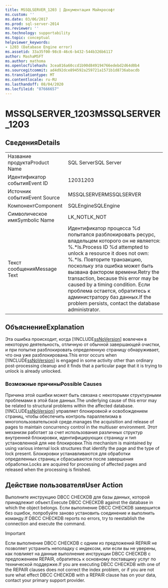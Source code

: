 ```yaml
---
title: MSSQLSERVER_1203 | Документация Майкрософт
ms.custom: ''
ms.date: 03/06/2017
ms.prod: sql-server-2014
ms.reviewer: ''
ms.technology: supportability
ms.topic: conceptual
helpviewer_keywords:
- 1203 (Database Engine error)
ms.assetid: 33a35f00-98c8-46c6-b432-544b326b6117
author: MashaMSFT
ms.author: mathoma
ms.openlocfilehash: 3cea816a60ccd1b90d849194766edebd2d64d0b4
ms.sourcegitcommit: ad4d92dce894592a259721a1571b1d8736abacdb
ms.translationtype: MT
ms.contentlocale: ru-RU
ms.lasthandoff: 08/04/2020
ms.locfileid: "87666657"
---
```

# <a name="mssqlserver_1203"></a><span data-ttu-id="b8ca1-102">MSSQLSERVER_1203</span><span class="sxs-lookup"><span data-stu-id="b8ca1-102">MSSQLSERVER_1203</span></span>
    
## <a name="details"></a><span data-ttu-id="b8ca1-103">Сведения</span><span class="sxs-lookup"><span data-stu-id="b8ca1-103">Details</span></span>  
  
|||  
|-|-|  
|<span data-ttu-id="b8ca1-104">Название продукта</span><span class="sxs-lookup"><span data-stu-id="b8ca1-104">Product Name</span></span>|<span data-ttu-id="b8ca1-105">SQL Server</span><span class="sxs-lookup"><span data-stu-id="b8ca1-105">SQL Server</span></span>|  
|<span data-ttu-id="b8ca1-106">Идентификатор события</span><span class="sxs-lookup"><span data-stu-id="b8ca1-106">Event ID</span></span>|<span data-ttu-id="b8ca1-107">1203</span><span class="sxs-lookup"><span data-stu-id="b8ca1-107">1203</span></span>|  
|<span data-ttu-id="b8ca1-108">Источник события</span><span class="sxs-lookup"><span data-stu-id="b8ca1-108">Event Source</span></span>|<span data-ttu-id="b8ca1-109">MSSQLSERVER</span><span class="sxs-lookup"><span data-stu-id="b8ca1-109">MSSQLSERVER</span></span>|  
|<span data-ttu-id="b8ca1-110">Компонент</span><span class="sxs-lookup"><span data-stu-id="b8ca1-110">Component</span></span>|<span data-ttu-id="b8ca1-111">SQLEngine</span><span class="sxs-lookup"><span data-stu-id="b8ca1-111">SQLEngine</span></span>|  
|<span data-ttu-id="b8ca1-112">Символическое имя</span><span class="sxs-lookup"><span data-stu-id="b8ca1-112">Symbolic Name</span></span>|<span data-ttu-id="b8ca1-113">LK_NOT</span><span class="sxs-lookup"><span data-stu-id="b8ca1-113">LK_NOT</span></span>|  
|<span data-ttu-id="b8ca1-114">Текст сообщения</span><span class="sxs-lookup"><span data-stu-id="b8ca1-114">Message Text</span></span>|<span data-ttu-id="b8ca1-115">Идентификатор процесса %d попытался разблокировать ресурс, владельцем которого он не является: %.\*ls.</span><span class="sxs-lookup"><span data-stu-id="b8ca1-115">Process ID %d attempted to unlock a resource it does not own: %.\*ls.</span></span> <span data-ttu-id="b8ca1-116">Повторите транзакцию, поскольку эта ошибка может быть вызвана фактором времени.</span><span class="sxs-lookup"><span data-stu-id="b8ca1-116">Retry the transaction, because this error may be caused by a timing condition.</span></span> <span data-ttu-id="b8ca1-117">Если проблема остается, обратитесь к администратору баз данных.</span><span class="sxs-lookup"><span data-stu-id="b8ca1-117">If the problem persists, contact the database administrator.</span></span>|  
  
## <a name="explanation"></a><span data-ttu-id="b8ca1-118">Объяснение</span><span class="sxs-lookup"><span data-stu-id="b8ca1-118">Explanation</span></span>  
 <span data-ttu-id="b8ca1-119">Эта ошибка происходит, когда [!INCLUDE[ssNoVersion](../../includes/ssnoversion-md.md)] вовлечен в некоторую деятельность, отличную от обычной завершающей очистки, и при попытке разблокировать определенную страницу обнаруживает, что она уже разблокирована.</span><span class="sxs-lookup"><span data-stu-id="b8ca1-119">This error occurs when [!INCLUDE[ssNoVersion](../../includes/ssnoversion-md.md)] is engaged in some activity other than ordinary post-processing cleanup and it finds that a particular page that it is trying to unlock is already unlocked.</span></span>  
  
### <a name="possible-causes"></a><span data-ttu-id="b8ca1-120">Возможные причины</span><span class="sxs-lookup"><span data-stu-id="b8ca1-120">Possible Causes</span></span>  
 <span data-ttu-id="b8ca1-121">Причина этой ошибки может быть связана с некоторыми структурными проблемами в этой базе данных.</span><span class="sxs-lookup"><span data-stu-id="b8ca1-121">The underlying cause of this error may be related to structural problems within the affected database.</span></span> [!INCLUDE[ssNoVersion](../../includes/ssnoversion-md.md)] <span data-ttu-id="b8ca1-122">управляет блокировкой и освобождением страниц, чтобы обеспечить контроль параллелизма в многопользовательской среде.</span><span class="sxs-lookup"><span data-stu-id="b8ca1-122">manages the acquisition and release of pages to maintain concurrency control in the multiuser environment.</span></span> <span data-ttu-id="b8ca1-123">Этот механизм работает за счет использования различных структур внутренней блокировки, идентифицирующих страницу и тип установленной для нее блокировки.</span><span class="sxs-lookup"><span data-stu-id="b8ca1-123">This mechanism is maintained by using various internal lock structures that identify the page and the type of lock present.</span></span> <span data-ttu-id="b8ca1-124">Блокировки устанавливаются для обработки определенных страниц и сбрасываются после завершения обработки.</span><span class="sxs-lookup"><span data-stu-id="b8ca1-124">Locks are acquired for processing of affected pages and released when the processing is finished.</span></span>  
  
## <a name="user-action"></a><span data-ttu-id="b8ca1-125">Действие пользователя</span><span class="sxs-lookup"><span data-stu-id="b8ca1-125">User Action</span></span>  
 <span data-ttu-id="b8ca1-126">Выполните инструкцию DBCC CHECKDB для базы данных, которой принадлежит объект.</span><span class="sxs-lookup"><span data-stu-id="b8ca1-126">Execute DBCC CHECKDB against the database in which the object belongs.</span></span> <span data-ttu-id="b8ca1-127">Если выполнение DBCC CHECKDB завершится без ошибок, попробуйте заново установить соединение и выполнить команду.</span><span class="sxs-lookup"><span data-stu-id="b8ca1-127">If DBCC CHECKDB reports no errors, try to reestablish the connection and execute the command.</span></span>  
  
> [!IMPORTANT]  
>  <span data-ttu-id="b8ca1-128">Если выполнение DBCC CHECKDB с одним из предложений REPAIR не позволяет устранить неполадку с индексом, или если вы не уверены, как повлияет на данные выполнение инструкции DBCC CHECKDB с предложением REPAIR, обратитесь к основному поставщику услуг по технической поддержке.</span><span class="sxs-lookup"><span data-stu-id="b8ca1-128">If you are executing DBCC CHECKDB with one of the REPAIR clauses does not correct the index problem, or if you are not sure what effect DBCC CHECKDB with a REPAIR clause has on your data, contact your primary support provider.</span></span>  
  
  
